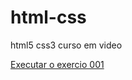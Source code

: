 # html-css
 html5 css3 curso em video

 <a href="https://adalberto-martins.github.io/html-css/exercicios/ex001/index.html">Executar o exercio 001</a>
